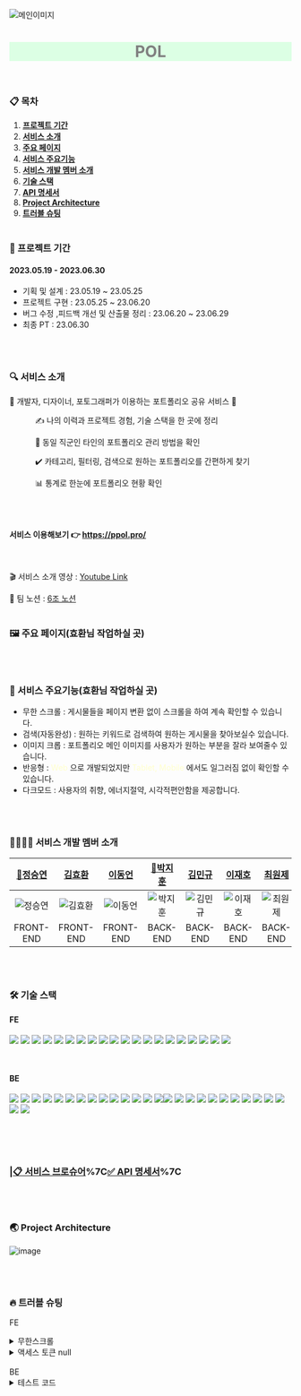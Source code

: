 ![메인이미지](https://github.com/OurPortfolio/FE/assets/108606678/32f89718-f610-4b36-829e-8fc9ea5455a4)

<div align=center><h1 style='background-color: #dcffe4; color:gray;'>POL</h1></div>
<br />

### 📋 목차

1. [**프로젝트 기간**](#1)
2. [**서비스 소개**](#2)
3. [**주요 페이지**](#3)
4. [**서비스 주요기능**](#4)
5. [**서비스 개발 멤버 소개**](#5)
6. [**기술 스택**](#6)
7. [**API 명세서**](#7)
8. [**Project Architecture**](#8)
9. [**트러블 슈팅**](#9)
   <br/>
   <br/>




<div id="1"></div>

### 📅 프로젝트 기간
#### 2023.05.19 - 2023.06.30
- 기획 및 설계 : 23.05.19 ~ 23.05.25
- 프로젝트 구현 : 23.05.25 ~ 23.06.20
- 버그 수정 ,피드백 개선 및 산출물 정리 : 23.06.20 ~ 23.06.29
- 최종 PT : 23.06.30

<br/>
<br/>



<div id="2"></div>

### 🔍 서비스 소개
🌱 개발자, 디자이너, 포토그래퍼가 이용하는 포트폴리오 공유 서비스 🌱

&emsp;&emsp;&emsp; ✍️ 나의 이력과 프로젝트 경험, 기술 스택을 한 곳에 정리

&emsp;&emsp;&emsp; 👀️ 동일 직군인 타인의 포트폴리오 관리 방법을 확인

&emsp;&emsp;&emsp; ✔️️ 카테고리, 필터링, 검색으로 원하는 포트폴리오를 간편하게 찾기

&emsp;&emsp;&emsp; 📊️ 통계로 한눈에 포트폴리오 현황 확인

<br/>
<br/>


#### 서비스 이용해보기 👉 https://ppol.pro/

<br/>

🎬 서비스 소개 영상 : [Youtube Link](https://www.youtube.com/watch?v=ui-9bUsZDSM)

📕 팀 노션 : [6조 노션](https://www.notion.so/POL-f08e011316134cd9976cea479c96a84b)
<br/>
<br/>




<div id="3"></div>

### 🖼 주요 페이지(효환님 작업하실 곳)




<br/>
<br/>



<div id="4"></div>

### 📲 서비스 주요기능(효환님 작업하실 곳)

* 무한 스크롤 : 게시물들을 페이지 변환 없이 스크롤을 하여 계속 확인할 수 있습니다.
* 검색(자동완성) : 원하는 키워드로 검색하여 원하는 게시물을 찾아보실수 있습니다.
* 이미지 크롭 : 포트폴리오 메인 이미지를 사용자가 원하는 부분을 잘라 보여줄수 있습니다.
* 반응형 : <span style="color: #FFFFCC;">Web</span>
  으로 개발되었지만 <span style="color: #FFFFCC;">Tablet, Mobile</span> 에서도 일그러짐 없이 확인할 수 있습니다.
* 다크모드 : 사용자의 취향, 에너지절약, 시각적편안함을 제공합니다.

<br/>
<br/>



<div id="5"></div>

### 👩‍👩‍👧‍👧 서비스 개발 멤버 소개
|             [🚩정승연](https://github.com/xxyeon129)             |             [김효환](https://github.com/HyoHwanKim)              |             [이동언](https://github.com/Undong00)              |              [🚩박지훈](https://github.com/bbakzi)               |              [김민규](https://github.com/kmg0485)              |               [이재호](https://github.com/spainclub)               |              [최원제](https://github.com/co-ze)              |
|:-------------------------------------------------------------:|:-------------------------------------------------------------:|:-------------------------------------------------------------:|:-------------------------------------------------------------:|:------------------------------------------------------------:|:-------------------------------------------------------------:|:-------------------------------------------------------------:|
| ![정승연](https://avatars.githubusercontent.com/u/102347529?v=4) | ![김효환](https://avatars.githubusercontent.com/u/108606678?v=4) | ![이동언](https://avatars.githubusercontent.com/u/112850163?v=4) | ![박지훈](https://avatars.githubusercontent.com/u/128371819?v=4) | ![김민규](https://avatars.githubusercontent.com/u/108252926?v=4) | ![이재호](https://avatars.githubusercontent.com/u/125551746?v=4) | ![최원제](https://avatars.githubusercontent.com/u/105447265?v=4) |
|                           FRONT-END                           |                           FRONT-END                           |                           FRONT-END                           |                           BACK-END                            |                           BACK-END                           |                           BACK-END                            |                           BACK-END                            |

<br/>
<br/>





<div id="6"></div>

### 🛠 기술 스택

#### FE
<img src="https://img.shields.io/badge/visualstudio-5C2D91?style=for-the-badge&logo=visualstudio&logoColor=white"/> <img src="https://img.shields.io/badge/github-181717?style=for-the-badge&logo=github&logoColor=white"/>  <img src="https://img.shields.io/badge/git-F05032?style=for-the-badge&logo=git&logoColor=white"/> <img src="https://img.shields.io/badge/javascript-F7DF1E?style=for-the-badge&logo=javascript&logoColor=white"/> <img src="https://img.shields.io/badge/react-61DAFB?style=for-the-badge&logo=react&logoColor=white"/> <img src="https://img.shields.io/badge/reactquery-FF4154?style=for-the-badge&logo=reactquery&logoColor=white"/> <img src="https://img.shields.io/badge/axios-5A29E4?style=for-the-badge&logo=axios&logoColor=white"/> <img src="https://img.shields.io/badge/styledcomponents-DB7093?style=for-the-badge&logo=styledcomponents&logoColor=white"/> <img src="https://img.shields.io/badge/redux-764ABC?style=for-the-badge&logo=redux&logoColor=white"/> <img src="https://img.shields.io/badge/reactrouter-CA4245?style=for-the-badge&logo=reactrouter&logoColor=white"/> <img src="https://img.shields.io/badge/JWT-Decoder-FF6C37?style=for-the-badge&logoColor=white"/> <img src="https://img.shields.io/badge/react-datepicker-61DAFB?style=for-the-badge&logoColor=white"/> <img src="https://img.shields.io/badge/react-observer-61DAFB?style=for-the-badge&logoColor=white"/> <img src="https://img.shields.io/badge/stomp-000000?style=for-the-badge&logoColor=white"/> <img src="https://img.shields.io/badge/sockJS-F7DF1E?style=for-the-badge&logoColor=white"/> <img src="https://img.shields.io/badge/nanoid-3DDC84?style=for-the-badge&logoColor=white"/>  <img src="https://img.shields.io/badge/AWS-CLI-232F3E?style=for-the-badge&logo=amazonaws&logoColor=white"/> <img src="https://img.shields.io/badge/AmazonS3-569A31?style=for-the-badge&logo=AmazonS3&logoColor=white"/> <img src="https://img.shields.io/badge/CloudFront-527FFF?style=for-the-badge&logoColor=white"/> <img src="https://img.shields.io/badge/AWS Route 53-FF6C37?style=for-the-badge&logoColor=white">

<br/>

#### BE
<img src="https://img.shields.io/badge/IntelliJIDEA-000000?style=for-the-badge&logo=IntelliJIDEA&logoColor=white"/> <img src="https://img.shields.io/badge/Postman-FF6C37?style=for-the-badge&logo=Postman&logoColor=white"/> <img src="https://img.shields.io/badge/github-181717?style=for-the-badge&logo=github&logoColor=white"/> <img src="https://img.shields.io/badge/git-F05032?style=for-the-badge&logo=git&logoColor=white"/> <img src="https://img.shields.io/badge/linux-FCC624?style=for-the-badge&logo=linux&logoColor=black"> <img src="https://img.shields.io/badge/aws-232F3E?style=for-the-badge&logo=aws&logoColor=white"> <img src="https://img.shields.io/badge/Java-007396?style=for-the-badge&logo=Java&logoColor=white"/> <img src="https://img.shields.io/badge/gradle-02303A?style=for-the-badge&logo=gradle&logoColor=white"/> <img src="https://img.shields.io/badge/Spring-6DB33F?style=for-the-badge&logo=spring&logoColor=white"/> <img src="https://img.shields.io/badge/SpringSecurity-6DB33F?style=for-the-badge&logo=SpringSecurity&logoColor=white"/> <img src="https://img.shields.io/badge/SpringBoot-6DB33F?style=for-the-badge&logo=springboot&logoColor=white"/> <img src="https://img.shields.io/badge/jsonwebtokens-000000?style=for-the-badge&logo=jsonwebtokens&logoColor=white"> <img src="https://img.shields.io/badge/Web Socket-02303A?style=for-the-badge&logoColor=white"/> <img src="https://img.shields.io/badge/stomp-02303A?style=for-the-badge&logoColor=white"/><img src="https://img.shields.io/badge/AmazonRDS-527FFF?style=for-the-badge&logo=AmazonRDS&logoColor=white"/> <img src="https://img.shields.io/badge/redis-DC382D?style=for-the-badge&logo=redis&logoColor=white"/> <img src="https://img.shields.io/badge/AWS Route 53-FF6C37?style=for-the-badge&logoColor=white"> <img src="https://img.shields.io/badge/CloudFront-527FFF?style=for-the-badge&logoColor=white"/> <img src="https://img.shields.io/badge/apachejmeter-D22128?style=for-the-badge&logo=apachejmeter&logoColor=white"/> <img src="https://img.shields.io/badge/Jacoco-D22128?style=for-the-badge&logoColor=white"/> <img src="https://img.shields.io/badge/https-527FFF?style=for-the-badge"> <img src="https://img.shields.io/badge/AmazonEC2-FF9900?style=for-the-badge&logo=AmazonEC2&logoColor=white"/> <img src="https://img.shields.io/badge/AmazonS3-569A31?style=for-the-badge&logo=AmazonS3&logoColor=white"/> <img src="https://img.shields.io/badge/MySQL-4479A1?style=for-the-badge&logo=MySQL&logoColor=white"/> <img src="https://img.shields.io/badge/Ubuntu-E95420?style=for-the-badge&logo=Ubuntu&logoColor=white"/> <img src="https://camo.githubusercontent.com/54a2f74f3cbb3cb810faa417fb9a56b4d947be01e868ab624b3f251a1062257b/68747470733a2f2f696d672e736869656c64732e696f2f62616467652f67697468756220616374696f6e732d3230383846463f7374796c653d666f722d7468652d6261646765266c6f676f3d67697468756220616374696f6e73266c6f676f436f6c6f723d7768697465"> <img src="https://camo.githubusercontent.com/a831a652fb5370367ee71ae4255e39623b9edf7e60ffbcf7ba356b1d82a09538/68747470733a2f2f696d672e736869656c64732e696f2f62616467652f737072696e672064617461206a70612d4632384431413f7374796c653d666f722d7468652d6261646765266c6f676f3d737072696e67646174616a7061266c6f676f436f6c6f723d7768697465">

<br/>
<br/>
<br/>



<div id="7"></div>

### |[📋 서비스 브로슈어](https://teamsparta.notion.site/POL-6-f6f92f3e7ad5412ab193b929b5c1b9b3)%7C[✅ API 명세서](https://www.notion.so/API-323ae58c531c455cbdd5409fe63bee3f)%7C


<br/>
<br/>



<div id="8"></div>

### 🌏 Project Architecture
![image](https://github.com/OurPortfolio/BE/assets/108252926/7e2c6d19-0a10-4b58-b19c-e5335ae057c0)

<br/>
<br/>

<div id="9"></div>

### 🔥 트러블 슈팅
FE

<details>
<summary>무한스크롤</summary>

| 진행 순서 | 내용                                                                                                                                       |
| :-------- |:-----------------------------------------------------------------------------------------------------------------------------------------|
| 😱 문제   | 스크롤 시 중복되는 데이터 호출   <br/> → 최신순부터 포트폴리오 데이터가 보이도록 하기 위해, 첫 데이터 요청 시 게시글의 last id를 요청 데이터에 담아 서버에 요청을 보내 id가 역순으로 된 10개의 데이터를 가져오고, 스크롤 이벤트가 발생할 때마다 기존에 불러온 last id에 계속해서 10을 빼면서 다시 서버에 요청을 보내 포트폴리오 게시글을 10개씩 가져오는 과정을 반복해 무한 스크롤을 구현했는데, 이 경우 중간에 삭제된 데이터가 있을 경우 id값이 같은 게시글이 중복되어 가져와 중복된 게시글이 렌더링되는 문제가 생김|
| 😄 해결   | 서버 데이터 요청 시 반드시 10개의 데이터를 가져오지 않고, 요청한 id 구간에 삭제된 데이터가 존재한다면 10개 이하의 데이터를 가져오도록 처리하여 중복되는 데이터가 없도록 해결|

</details>

<details>
<summary>액세스 토큰 null</summary>

| 진행 순서 | 내용    |
| :-------- |:------|
| 😱 문제   | 블라블라  |
| 😭 시도   | 블라 블라 |
| 😄 해결   | 블라 블라 |

</details>

<br/>
BE

<details>
<summary>테스트 코드</summary>

| 진행 순서 | 내용                                                                                                                               |
| :-------- |:---------------------------------------------------------------------------------------------------------------------------------|
| 😱 문제   | Controller 테스트 코드를 작성할 때 권한이 없어서 403에러 발생                                                                                        |
| 😭 시도   | mockMvc에 with(SecurityMockMvcRequestPostProcessors.csrf()) 를 추가했더니 403 에러는 나오지 않았지만 401 에러 발생                                    |
| 😄 해결   | userDetails 를 SecurityMockMvcRequestPostProcessors.user(userDetails) 으로 mockMvc에 @AuthenticationPrincipal 파라미터 전달하는 방식 사용 <br/> 


</details>
<br/>
<br/>